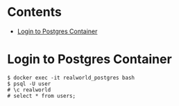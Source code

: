 # Contents

- [Login to Postgres Container](#login-to-postgres-container)

# Login to Postgres Container

```shell script
$ docker exec -it realworld_postgres bash
$ psql -U user
# \c realworld
# select * from users;
```
